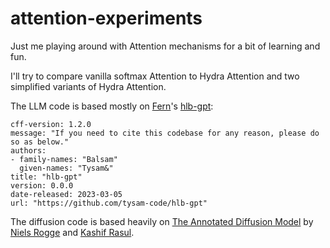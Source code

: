 # attention-experiments

Just me playing around with Attention mechanisms for a bit of learning and fun.

I'll try to compare vanilla softmax Attention to Hydra Attention and two simplified variants of Hydra Attention.

The LLM code is based mostly on [Fern](https://github.com/tysam-code/)'s 
[hlb-gpt](https://github.com/tysam-code/hlb-gpt):

```
cff-version: 1.2.0
message: "If you need to cite this codebase for any reason, please do so as below."
authors:
- family-names: "Balsam"
  given-names: "Tysam&"
title: "hlb-gpt"
version: 0.0.0
date-released: 2023-03-05
url: "https://github.com/tysam-code/hlb-gpt"
```

The diffusion code is based heavily on [The Annotated Diffusion Model](https://huggingface.co/blog/annotated-diffusion)
by [Niels Rogge](https://huggingface.co/nielsr) and [Kashif Rasul](https://huggingface.co/kashif).
